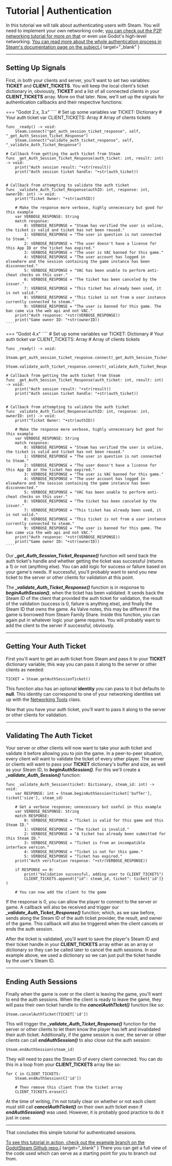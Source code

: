 # Tutorial | Authentication

In this tutorial we will talk about authenticating users with Steam. You will need to implement your own networking code; [you can check out the P2P networking tutorial for more on that](/tutorials/lobbies_p2p/) or even use Godot's high-level networking. [You can read more about the whole authentication process in Steam's documentation page on the subject.](https://partner.steamgames.com/doc/features/auth){ target="_blank" }

---

## Setting Up Signals

First, in both your clients and server, you'll want to set two variables: **TICKET** and **CLIENT_TICKETS**.  You will keep the local client's ticket dictionary in, obviously, **TICKET** and a list of all connected clients in your **CLIENT_TICKETS** array.  More on that later.  Now, we'll set up the signals for authentication callbacks and their respective functions:

=== "Godot 2.x, 3.x"
	````
	# Set up some variables
	var TICKET: Dictionary		# Your auth ticket
	var CLIENT_TICKETS: Array	# Array of clients tickets

	func _ready() -> void:
		Steam.connect("get_auth_session_ticket_response", self, "_get_Auth_Session_Ticket_Response")
		Steam.connect("validate_auth_ticket_response", self, "_validate_Auth_Ticket_Response")

	# Callback from getting the auth ticket from Steam
	func _get_Auth_Session_Ticket_Response(auth_ticket: int, result: int) -> void:
		print("Auth session result: "+str(result))
		print("Auth session ticket handle: "+str(auth_ticket))


	# Callback from attempting to validate the auth ticket
	func _validate_Auth_Ticket_Response(authID: int, response: int, ownerID: int) -> void:
		print("Ticket Owner: "+str(authID))

		# Make the response more verbose, highly unnecessary but good for this example
		var VERBOSE_RESPONSE: String
		match response:
			0: VERBOSE_RESPONSE = "Steam has verified the user is online, the ticket is valid and ticket has not been reused."
			1: VERBOSE_RESPONSE = "The user in question is not connected to Steam."
			2: VERBOSE_RESPONSE = "The user doesn't have a license for this App ID or the ticket has expired."
			3: VERBOSE_RESPONSE = "The user is VAC banned for this game."
			4: VERBOSE_RESPONSE = "The user account has logged in elsewhere and the session containing the game instance has been disconnected."
			5: VERBOSE_RESPONSE = "VAC has been unable to perform anti-cheat checks on this user."
			6: VERBOSE_RESPONSE = "The ticket has been canceled by the issuer."
			7: VERBOSE_RESPONSE = "This ticket has already been used, it is not valid."
			8: VERBOSE_RESPONSE = "This ticket is not from a user instance currently connected to steam."
			9: VERBOSE_RESPONSE = "The user is banned for this game. The ban came via the web api and not VAC."
		print("Auth response: "+str(VERBOSE_RESPONSE))
		print("Game owner ID: "+str(ownerID))
	````
=== "Godot 4.x"
	````
	# Set up some variables
	var TICKET: Dictionary		# Your auth ticket
	var CLIENT_TICKETS: Array	# Array of clients tickets

	func _ready() -> void:
		Steam.get_auth_session_ticket_response.connect(_get_Auth_Session_Ticket_Response)
		Steam.validate_auth_ticket_response.connect(_validate_Auth_Ticket_Response)

	# Callback from getting the auth ticket from Steam
	func _get_Auth_Session_Ticket_Response(auth_ticket: int, result: int) -> void:
		print("Auth session result: "+str(result))
		print("Auth session ticket handle: "+str(auth_ticket))


	# Callback from attempting to validate the auth ticket
	func _validate_Auth_Ticket_Response(authID: int, response: int, ownerID: int) -> void:
		print("Ticket Owner: "+str(authID))

		# Make the response more verbose, highly unnecessary but good for this example
		var VERBOSE_RESPONSE: String
		match response:
			0: VERBOSE_RESPONSE = "Steam has verified the user is online, the ticket is valid and ticket has not been reused."
			1: VERBOSE_RESPONSE = "The user in question is not connected to Steam."
			2: VERBOSE_RESPONSE = "The user doesn't have a license for this App ID or the ticket has expired."
			3: VERBOSE_RESPONSE = "The user is VAC banned for this game."
			4: VERBOSE_RESPONSE = "The user account has logged in elsewhere and the session containing the game instance has been disconnected."
			5: VERBOSE_RESPONSE = "VAC has been unable to perform anti-cheat checks on this user."
			6: VERBOSE_RESPONSE = "The ticket has been canceled by the issuer."
			7: VERBOSE_RESPONSE = "This ticket has already been used, it is not valid."
			8: VERBOSE_RESPONSE = "This ticket is not from a user instance currently connected to steam."
			9: VERBOSE_RESPONSE = "The user is banned for this game. The ban came via the web api and not VAC."
		print("Auth response: "+str(VERBOSE_RESPONSE))
		print("Game owner ID: "+str(ownerID))
	````

Our ***_get_Auth_Session_Ticket_Response()*** function will send back the auth ticket's handle and whether getting the ticket was successful (returns a 1) or not (anything else).  You can add logic for success or failure based on your game's needs.  If successful, you'll probably want to send you new ticket to the server or other clients for validation at this point.

The ***_validate_Auth_Ticket_Response()*** function is in response to ***beginAuthSession()***, when the ticket has been validated.  It sends back the Steam ID of the client that provided the auth ticket for validation, the result of the validation (success is 0, failure is anything else), and finally the Steam ID that owns the game.  As Valve notes, this may be different if the game is borrowed from Steam Family Share.  Inside this function, you can again put in whatever logic your game requires.  You will probably want to add the client to the server if successful, obviously.

---

## Getting Your Auth Ticket

First you'll want to get an auth ticket from Steam and pass it to your **TICKET** dictionary variable; this way you can pass it along to the server or other clients as needed:

````
TICKET = Steam.getAuthSessionTicket()
````

This function also has an optional **identity** you can pass to it but defaults to **null**.  This identity can correspond to one of your networking identities set up with the [Networking Tools](/functions/networking_types/) class.

Now that you have your auth ticket, you'll want to pass it along to the server or other clients for validation.

---

## Validating The Auth Ticket

Your server or other clients will now want to take your auth ticket and validate it before allowing you to join the game. In a peer-to-peer situation, every client will want to validate the ticket of every other player. The server or clients will want to pass your **TICKET** dictionary's buffer and size, as well as your Steam ID, to ***beginAuthSession()***.  For this we'll create a ***_validate_Auth_Session()*** function:

````
func _validate_Auth_Session(ticket: Dictionary, steam_id: int) -> void:
	var RESPONSE: int = Steam.beginAuthSession(ticket['buffer'], ticket['size'], steam_id)

	# Get a verbose response; unnecessary but useful in this example
	var VERBOSE_RESPONSE: String
	match RESPONSE:
		0: VERBOSE_RESPONSE = "Ticket is valid for this game and this Steam ID."
		1: VERBOSE_RESPONSE = "The ticket is invalid."
		2: VERBOSE_RESPONSE = "A ticket has already been submitted for this Steam ID."
		3: VERBOSE_RESPONSE = "Ticket is from an incompatible interface version."
		4: VERBOSE_RESPONSE = "Ticket is not for this game."
		5: VERBOSE_RESPONSE = "Ticket has expired."
	print("Auth verifcation response: "+str(VERBOSE_RESPONSE))

	if RESPONSE == 0:
		print("Validation successful, adding user to CLIENT_TICKETS")
		CLIENT_TICKETS.append({"id": steam_id, ticket": ticket['id']} )
	
	# You can now add the client to the game

````

If the response is 0, you can allow the player to connect to the server or game.  A callback will also be received and trigger our ***_validate_Auth_Ticket_Response()*** function; which, as we saw before, sends along the Steam ID of the auth ticket provider, the result, and owner of the game.  This callback will also be triggered when the client cancels or ends the auth session.

After the ticket is validated, you'll want to save the player's Steam ID and their ticket handle in your **CLIENT_TICKETS** array either as an array or dictionary so they can be called later to cancel the auth sessions. In our example above, we used a dictionary so we can just pull the ticket handle by the user's Steam ID.

---

## Ending Auth Sessions

Finally when the game is over or the client is leaving the game, you'll want to end the auth sessions. When the client is ready to leave the game, they will pass their own ticket handle to the ***cancelAuthTIcket()*** function like so:

````
Steam.cancelAuthTicket(TICKET['id'])
````

This will trigger the ***_validate_Auth_Ticket_Response()*** function for the server or other clients to let them know the player has left and invalidated their auth ticket.  Additionally, if the game session is over, the server or other clients can call ***endAuthSession()*** to also close out the auth session:

````
Steam.endAuthSession(steam_id)
````

They will need to pass the Steam ID of every client connected. You can do this in a loop from your **CLIENT_TICKETS** array like so:

````
for C in CLIENT_TICKETS:
	Steam.endAuthSession(C['id'])

	# Then remove this client from the ticket array
	CLIENT_TICKETS.erase(C)
````

At the time of writing, I'm not totally clear on whether or not each client must still call ***cancelAuthTicket()*** on their own auth ticket even if ***endAuthSession()*** was used. However, it is probably good practice to do it just in case.

---

That concludes this simple tutorial for authenticated sessions.

[To see this tutorial in action, check out the example branch on the GodotSteam Github repo.](https://github.com/Gramps/GodotSteam/tree/example){ target="_blank" } There you can get a full view of the code used which can serve as a starting point for you to branch out from.